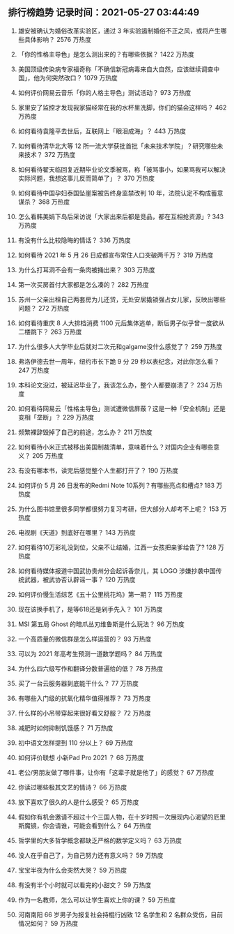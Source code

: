 
## 排行榜趋势 记录时间：2021-05-27 03:44:49
  
  1. 雄安被确认为婚俗改革实验区，通过 3 年实验遏制婚俗不正之风，或将产生哪些具体影响？ 2576 万热度
    
  2. 「你的性格主导色」是怎么测出来的？有哪些依据？ 1422 万热度
    
  3. 美国顶级传染病专家福奇称「不确信新冠病毒来自大自然，应该继续调查中国」，他为何突然改口？ 1079 万热度
    
  4. 如何评价网易云音乐「你的人格主导色」测试活动？ 973 万热度
    
  5. 家里安了监控才发现我家猫经常在我的水杯里洗脚，你们的猫会这样吗？ 462 万热度
    
  6. 如何看待袁隆平去世后，互联网上「眼泪成海」？ 443 万热度
    
  7. 如何看待清华北大等 12 所一流大学获批首批「未来技术学院」？研究哪些未来技术？ 372 万热度
    
  8. 如何看待翟天临回复近期毕业论文季被骂，称「被骂事小，如果骂我可以解决实际问题，我想这事儿反而简单了」？ 370 万热度
    
  9. 如何看待中国孕妇泰国坠崖案被告终身监禁改判 10 年，法院认定不构成蓄意谋杀？ 368 万热度
    
  10. 怎么看韩美娟下岛后采访说「大家出来后都是竞品，都在互相抢资源」? 343 万热度
    
  11. 有没有什么比较隐晦的情话？ 336 万热度
    
  12. 如何看待 2021 年 5 月 26 日成都宣布常住人口突破两千万？ 319 万热度
    
  13. 为什么打耳洞不会有一条肉被捅出来？ 303 万热度
    
  14. 第一次买房首付大家都是怎么凑的？ 282 万热度
    
  15. 苏州一父亲出租自己两套房为儿还贷，无处安居撬锁强占女儿家，反映出哪些问题？ 272 万热度
    
  16. 如何看待重庆 8 人大排档消费 1100 元后集体逃单，断后男子似乎曾一度欲从二楼跳下？ 263 万热度
    
  17. 为什么很多人大学毕业后就对二次元和galgame没什么感觉了？ 259 万热度
    
  18. 弗洛伊德去世一周年，纽约市长下跪 9 分 29 秒以表纪念，对此你怎么看？ 247 万热度
    
  19. 本科论文没过，被延迟毕业了，我该怎么办，整个人都要崩溃了？ 234 万热度
    
  20. 如何看待网易云「性格主导色」测试遭微信屏蔽？这是一种「安全机制」还是变相「垄断」？ 229 万热度
    
  21. 频繁裸辞毁掉了自己的前途，怎么办？ 211 万热度
    
  22. 如何看待小米正式被移出美国制裁清单，意味着什么？对国内企业有哪些意义？ 205 万热度
    
  23. 有没有哪本书，读完后感觉整个人生都打开了？ 190 万热度
    
  24. 如何评价 5 月 26 日发布的Redmi Note 10系列？有哪些亮点和槽点? 183 万热度
    
  25. 为什么图书馆里很多同学都很努力复习考研，但大部分人却考不上呢？ 153 万热度
    
  26. 电视剧《天道》到底好在哪里？ 143 万热度
    
  27. 如何看待10万彩礼没到位，父亲不让结婚，江西一女孩把亲爹给告了? 128 万热度
    
  28. 如何看待媒体报道中国武协贵州分会起诉香奈儿，其 LOGO 涉嫌抄袭中国传统武器，被武协否认辟谣一事？ 120 万热度
    
  29. 如何评价慢生活综艺《五十公里桃花坞》第一期？ 115 万热度
    
  30. 现在该换手机了，是等618还是剁手先入？ 101 万热度
    
  31. MSI 第五局 Ghost 的暗爪丛刃维鲁斯是什么玩法？ 96 万热度
    
  32. 一个高质量的微信群是怎么样运营的？ 93 万热度
    
  33. 可以为 2021 年高考生预测一道数学题吗？ 84 万热度
    
  34. 为什么四六级写作和翻译分数普遍给的低？ 78 万热度
    
  35. 买了一台云服务器到底能干什么？ 77 万热度
    
  36. 有哪些入门级的抗氧化精华值得推荐？ 73 万热度
    
  37. 什么样的小吊带穿起来很好看又舒服？ 72 万热度
    
  38. 减肥时如何抑制饥饿感？ 71 万热度
    
  39. 初中语文怎样提到 110 分以上？ 69 万热度
    
  40. 如何评价联想 小新Pad Pro 2021 ？ 68 万热度
    
  41. 老公/男朋友做了哪件事，让你有「这辈子就是他了」的感觉？ 67 万热度
    
  42. 你读过哪些极其文艺的情诗？ 66 万热度
    
  43. 放下喜欢了很久的人是什么感受？ 65 万热度
    
  44. 假如你有机会邀请不超过十个三国人物，在十岁时照一次展现内心渴望的厄里斯魔镜，你会请谁，可能会看到什么？ 64 万热度
    
  45. 哲学里的大多哲学概念都缺乏严格的数学定义吗？ 63 万热度
    
  46. 没人在乎自己了，为自己努力还有意义吗？ 59 万热度
    
  47. 宝宝半夜为什么会突然大哭？ 59 万热度
    
  48. 有没有半个小时就可以看完的小甜文？ 59 万热度
    
  49. 作为一名教师，怎么可以让学生喜欢上你的课？ 59 万热度
    
  50. 河南南阳 66 岁男子为报复社会持棍行凶致 12 名学生和 2 名群众受伤，目前情况如何？ 59 万热度
    